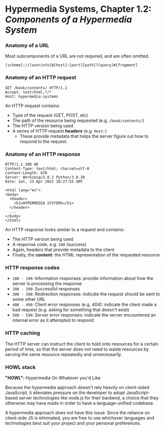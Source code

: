 # Hypermedia Systems, Chapter 1.2:<br>_Components of a Hypermedia System_

### Anatomy of a URL
Most subcomponents of a URL are not required, and are often omitted.
```
[scheme]://[userinfo]@[host]:[port][path]?[query]#[fragment]
```

### Anatomy of an HTTP request
```
GET /book/contents/ HTTP/1.1
Accept: text/html,*/*
Host: hypermedia.systems
```
An HTTP request contains:
- Type of the request (GET, POST, etc)
- The path of the resource being requested (e.g. `/book/contents/`)
- The HTTP version being used
- A series of HTTP request **headers** (e.g. `Host:`)
  - These provide metadata that helps the server figure out how to respond to the request.

### Anatomy of an HTTP response
```
HTTP/1.1 200 OK
Content-Type: text/html; charset=utf-8
Content-Length: 870
Server: Werkzeug/2.0.2 Python/3.8.10
Date: Sat, 23 Apr 2022 18:27:55 GMT

<html lang="en">
<body>
  <header>
    <h1>HYPERMEDIA SYSTEMS</h1>
  </header>
  ...
</body>
</html>
```
An HTTP response looks similar to a request and contains:
- The HTTP version being used
- A response code, e.g. `200` (success)
- Again, headers that provide metadata to the client
- Finally, the **content:** the HTML representation of the requested resource

### HTTP response codes
- `100 - 199`: Information responses: provide information about how the server is processing the response
- `200 - 299`: Successful responses
- `300 - 399`: Redirection responses: indicate the request should be sent to some other URL
- `400 - 499`: Client error responses (e.g. 404): indicate the client made a bad request (e.g. asking for something that doesn't exist)
- `500 - 599`: Server error responses: indicate the server encountered an internal error as it attempted to respond

### HTTP caching
The HTTP server can instruct the client to hold onto resources for a certain period of time, so that the server does not need to waste resources by serving the same resource repeatedly and unnecessarily.

### HOWL stack
**"HOWL":** Hypermedia On Whatever you'd Like

Because the hypermedia approach doesn't rely heavily on client-sided JavaScript, it alleviates pressure on the developer to adopt JavaScript-based server technologies like node.js for their backend, a choice that they otherwise may have made in order to have a language-unified codebase.

A hypermedia approach does not have this issue. Since the reliance on client-side JS is eliminated, you are free to use whichever languages and technologies best suit your project and your personal preferences.
  